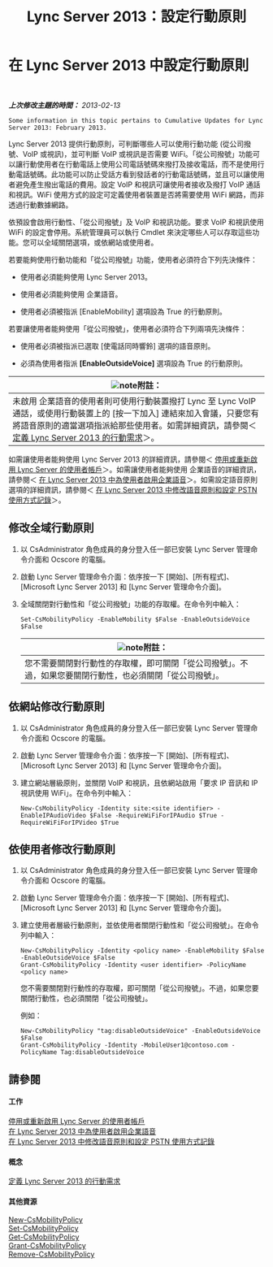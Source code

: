 ﻿---
title: Lync Server 2013：設定行動原則
TOCTitle: 設定行動原則
ms:assetid: 595536e0-9bb3-49a3-8d13-1a77351ebc62
ms:mtpsurl: https://technet.microsoft.com/zh-tw/library/Hh690018(v=OCS.15)
ms:contentKeyID: 49291002
ms.date: 08/10/2015
mtps_version: v=OCS.15
ms.translationtype: HT
---

# 在 Lync Server 2013 中設定行動原則

 

_**上次修改主題的時間：** 2013-02-13_

    Some information in this topic pertains to Cumulative Updates for Lync Server 2013: February 2013.

Lync Server 2013 提供行動原則，可判斷哪些人可以使用行動功能 (從公司撥號、VoIP 或視訊)，並可判斷 VoIP 或視訊是否需要 WiFi。「從公司撥號」功能可以讓行動使用者在行動電話上使用公司電話號碼來撥打及接收電話，而不是使用行動電話號碼。此功能可以防止受話方看到發話者的行動電話號碼，並且可以讓使用者避免產生撥出電話的費用。設定 VoIP 和視訊可讓使用者接收及撥打 VoIP 通話和視訊。WiFi 使用方式的設定可定義使用者裝置是否將需要使用 WiFi 網路，而非透過行動數據網路。

依預設會啟用行動性、「從公司撥號」及 VoIP 和視訊功能。要求 VoIP 和視訊使用 WiFi 的設定會停用。系統管理員可以執行 Cmdlet 來決定哪些人可以存取這些功能。您可以全域關閉選項，或依網站或使用者。

若要能夠使用行動功能和「從公司撥號」功能，使用者必須符合下列先決條件：

  - 使用者必須能夠使用 Lync Server 2013。

  - 使用者必須能夠使用 企業語音。

  - 使用者必須被指派 \[EnableMobility\] 選項設為 True 的行動原則。

若要讓使用者能夠使用「從公司撥號」，使用者必須符合下列兩項先決條件：

  - 使用者必須被指派已選取 \[使電話同時響鈴\] 選項的語音原則。

  - 必須為使用者指派 **\[EnableOutsideVoice\]** 選項設為 True 的行動原則。

<table>
<thead>
<tr class="header">
<th><img src="images/Gg398811.note(OCS.15).gif" title="note" alt="note" />附註：</th>
</tr>
</thead>
<tbody>
<tr class="odd">
<td>未啟用 企業語音的使用者則可使用行動裝置撥打 Lync 至 Lync VoIP 通話，或使用行動裝置上的 [按一下加入] 連結來加入會議，只要您有將語音原則的適當選項指派給那些使用者。如需詳細資訊，請參閱＜ <a href="lync-server-2013-defining-your-mobility-requirements.md">定義 Lync Server 2013 的行動需求</a>＞。</td>
</tr>
</tbody>
</table>


如需讓使用者能夠使用 Lync Server 2013 的詳細資訊，請參閱＜ [停用或重新啟用 Lync Server 的使用者帳戶](lync-server-2013-disable-or-re-enable-user-account-for-lync-server.md)＞。如需讓使用者能夠使用 企業語音的詳細資訊，請參閱＜ [在 Lync Server 2013 中為使用者啟用企業語音](lync-server-2013-enable-users-for-enterprise-voice.md)＞。如需設定語音原則選項的詳細資訊，請參閱＜ [在 Lync Server 2013 中修改語音原則和設定 PSTN 使用方式記錄](lync-server-2013-modify-a-voice-policy-and-configure-pstn-usage-records.md)＞。

## 修改全域行動原則

1.  以 CsAdministrator 角色成員的身分登入任一部已安裝 Lync Server 管理命令介面和 Ocscore 的電腦。

2.  啟動 Lync Server 管理命令介面：依序按一下 \[開始\]、\[所有程式\]、\[Microsoft Lync Server 2013\] 和 \[Lync Server 管理命令介面\]。

3.  全域關閉對行動性和「從公司撥號」功能的存取權。在命令列中輸入：
    
        Set-CsMobilityPolicy -EnableMobility $False -EnableOutsideVoice $False
    
    <table>
    <thead>
    <tr class="header">
    <th><img src="images/Gg398811.note(OCS.15).gif" title="note" alt="note" />附註：</th>
    </tr>
    </thead>
    <tbody>
    <tr class="odd">
    <td>您不需要關閉對行動性的存取權，即可關閉「從公司撥號」。不過，如果您要關閉行動性，也必須關閉「從公司撥號」。</td>
    </tr>
    </tbody>
    </table>


## 依網站修改行動原則

1.  以 CsAdministrator 角色成員的身分登入任一部已安裝 Lync Server 管理命令介面和 Ocscore 的電腦。

2.  啟動 Lync Server 管理命令介面：依序按一下 \[開始\]、\[所有程式\]、\[Microsoft Lync Server 2013\] 和 \[Lync Server 管理命令介面\]。

3.  建立網站層級原則，並關閉 VoIP 和視訊，且依網站啟用「要求 IP 音訊和 IP 視訊使用 WiFi」。在命令列中輸入：
    
        New-CsMobilityPolicy -Identity site:<site identifier> -EnableIPAudioVideo $False -RequireWiFiForIPAudio $True -RequireWiFiForIPVideo $True

## 依使用者修改行動原則

1.  以 CsAdministrator 角色成員的身分登入任一部已安裝 Lync Server 管理命令介面和 Ocscore 的電腦。

2.  啟動 Lync Server 管理命令介面：依序按一下 \[開始\]、\[所有程式\]、\[Microsoft Lync Server 2013\] 和 \[Lync Server 管理命令介面\]。

3.  建立使用者層級行動原則，並依使用者關閉行動性和「從公司撥號」。在命令列中輸入：
    
        New-CsMobilityPolicy -Identity <policy name> -EnableMobility $False -EnableOutsideVoice $False
        Grant-CsMobilityPolicy -Identity <user identifier> -PolicyName <policy name>
    
    您不需要關閉對行動性的存取權，即可關閉「從公司撥號」。不過，如果您要關閉行動性，也必須關閉「從公司撥號」。
    
    例如：
    
        New-CsMobilityPolicy "tag:disableOutsideVoice" -EnableOutsideVoice $False
        Grant-CsMobilityPolicy -Identity -MobileUser1@contoso.com -PolicyName Tag:disableOutsideVoice

## 請參閱

#### 工作

[停用或重新啟用 Lync Server 的使用者帳戶](lync-server-2013-disable-or-re-enable-user-account-for-lync-server.md)  
[在 Lync Server 2013 中為使用者啟用企業語音](lync-server-2013-enable-users-for-enterprise-voice.md)  
[在 Lync Server 2013 中修改語音原則和設定 PSTN 使用方式記錄](lync-server-2013-modify-a-voice-policy-and-configure-pstn-usage-records.md)  

#### 概念

[定義 Lync Server 2013 的行動需求](lync-server-2013-defining-your-mobility-requirements.md)  

#### 其他資源

[New-CsMobilityPolicy](https://docs.microsoft.com/en-us/powershell/module/skype/New-CsMobilityPolicy)  
[Set-CsMobilityPolicy](https://docs.microsoft.com/en-us/powershell/module/skype/Set-CsMobilityPolicy)  
[Get-CsMobilityPolicy](https://docs.microsoft.com/en-us/powershell/module/skype/Get-CsMobilityPolicy)  
[Grant-CsMobilityPolicy](https://docs.microsoft.com/en-us/powershell/module/skype/Grant-CsMobilityPolicy)  
[Remove-CsMobilityPolicy](https://docs.microsoft.com/en-us/powershell/module/skype/Remove-CsMobilityPolicy)

